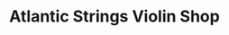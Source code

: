 ---
title: "Atlantic Strings Violin Shop"
url: /west-melbourne/atlantic-strings-violin-shop/
shop: Instrumente
---